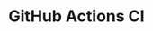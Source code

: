 # GitHub Actions CI

















































































































































































































































































































































































































































































































































































































































































































































